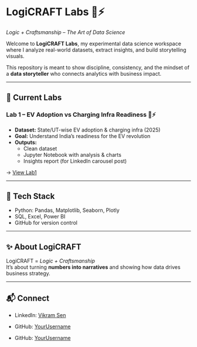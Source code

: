 # LogiCRAFT Labs 🔬⚡
*Logic + Craftsmanship – The Art of Data Science*

Welcome to **LogiCRAFT Labs**, my experimental data science workspace where I 
analyze real-world datasets, extract insights, and build storytelling visuals.  

This repository is meant to show discipline, consistency, and the mindset of a 
**data storyteller** who connects analytics with business impact.

---

## 📂 Current Labs

### Lab 1 – EV Adoption vs Charging Infra Readiness 🚗⚡
- **Dataset:** State/UT-wise EV adoption & charging infra (2025)
- **Goal:** Understand India’s readiness for the EV revolution  
- **Outputs:**  
  - Clean dataset  
  - Jupyter Notebook with analysis & charts  
  - Insights report (for LinkedIn carousel post)  

→ [View Lab1](labs/Lab1_EV_Adoption)

---

## 🧰 Tech Stack
- Python: Pandas, Matplotlib, Seaborn, Plotly  
- SQL, Excel, Power BI  
- GitHub for version control  

---

## ✨ About LogiCRAFT
LogiCRAFT = *Logic + Craftsmanship*  
It’s about turning **numbers into narratives** and showing how data drives business strategy.

---

## 📬 Connect
- LinkedIn: [Vikram Sen](https://www.linkedin.com/in/vikram-sen-741bab228)
- GitHub: [YourUsername](https://github.com/YourUsername)

- GitHub: [YourUsername](https://github.com/YourUsername)
